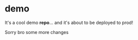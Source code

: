 # demo
It's a cool demo **repo**...
and it's about to be deployed to prod!

Sorry bro some more changes
